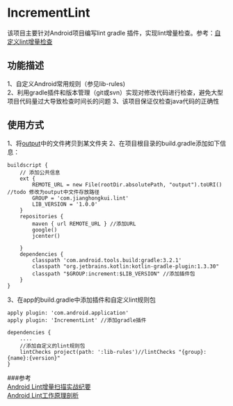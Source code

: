 # IncrementLint
该项目主要针对Android项目编写lint gradle 插件，实现lint增量检查。参考：[自定义lint增量检查](https://www.jianshu.com/p/98b8b7d6fed3)

## 功能描述

1、自定义Android常用规则（参见lib-rules)  
2、利用gradle插件和版本管理（git或svn）实现对修改代码进行检查，避免大型项目代码量过大导致检查时间长的问题
3、该项目保证仅检查java代码的正确性

## 使用方式
1、将[output](https://github.com/tianwailaike61/IncrementLint/output)中的文件拷贝到某文件夹
2、在项目根目录的build.gradle添加如下信息：
```
buildscript {
	// 添加公共信息
    ext {
        REMOTE_URL = new File(rootDir.absolutePath, "output").toURI() //todo 修改为output中文件存放路径
        GROUP = 'com.jianghongkui.lint'
        LIB_VERSION = '1.0.0'
    }
    repositories {
        maven { url REMOTE_URL } //添加URL
        google()
        jcenter()

    }
    dependencies {
        classpath 'com.android.tools.build:gradle:3.2.1'
        classpath "org.jetbrains.kotlin:kotlin-gradle-plugin:1.3.30"
        classpath "$GROUP:increment:$LIB_VERSION" //添加插件包
    }
}

```
3、在app的build.gradle中添加插件和自定义lint规则包

```
apply plugin: 'com.android.application'
apply plugin: 'IncrementLint' //添加gradle插件

dependencies {
    ....
    //添加自定义的lint规则包
    lintChecks project(path: ':lib-rules')//lintChecks "{group}:{name}:{version}"
}
```


###参考  
[Android Lint增量扫描实战纪要](https://www.jianshu.com/p/4833a79e9396)  
[Android Lint工作原理剖析](http://www.androidchina.net/5106.html)


